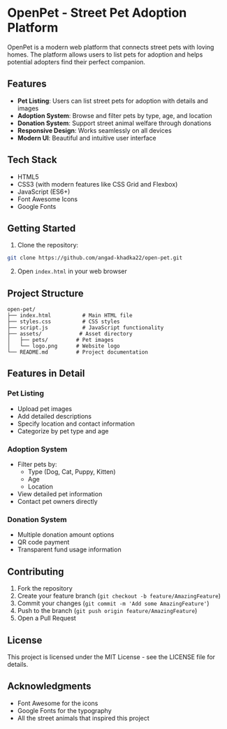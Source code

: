 # OpenPet - Street Pet Adoption Platform

OpenPet is a modern web platform that connects street pets with loving homes. The platform allows users to list pets for adoption and helps potential adopters find their perfect companion.

## Features

- **Pet Listing**: Users can list street pets for adoption with details and images
- **Adoption System**: Browse and filter pets by type, age, and location
- **Donation System**: Support street animal welfare through donations
- **Responsive Design**: Works seamlessly on all devices
- **Modern UI**: Beautiful and intuitive user interface

## Tech Stack

- HTML5
- CSS3 (with modern features like CSS Grid and Flexbox)
- JavaScript (ES6+)
- Font Awesome Icons
- Google Fonts

## Getting Started

1. Clone the repository:
```bash
git clone https://github.com/angad-khadka22/open-pet.git
```

2. Open `index.html` in your web browser

## Project Structure

```
open-pet/
├── index.html          # Main HTML file
├── styles.css          # CSS styles
├── script.js           # JavaScript functionality
├── assets/            # Asset directory
│   ├── pets/         # Pet images
│   └── logo.png      # Website logo
└── README.md         # Project documentation
```

## Features in Detail

### Pet Listing
- Upload pet images
- Add detailed descriptions
- Specify location and contact information
- Categorize by pet type and age

### Adoption System
- Filter pets by:
  - Type (Dog, Cat, Puppy, Kitten)
  - Age
  - Location
- View detailed pet information
- Contact pet owners directly

### Donation System
- Multiple donation amount options
- QR code payment
- Transparent fund usage information

## Contributing

1. Fork the repository
2. Create your feature branch (`git checkout -b feature/AmazingFeature`)
3. Commit your changes (`git commit -m 'Add some AmazingFeature'`)
4. Push to the branch (`git push origin feature/AmazingFeature`)
5. Open a Pull Request

## License

This project is licensed under the MIT License - see the LICENSE file for details.

## Acknowledgments

- Font Awesome for the icons
- Google Fonts for the typography
- All the street animals that inspired this project 